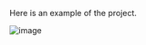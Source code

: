 Here is an example of the project.

![image](https://github.com/Zinscoe/To-Do-List-in-JS/assets/70861505/592f973b-05be-4fd6-9d07-b4f6399c7c89)
